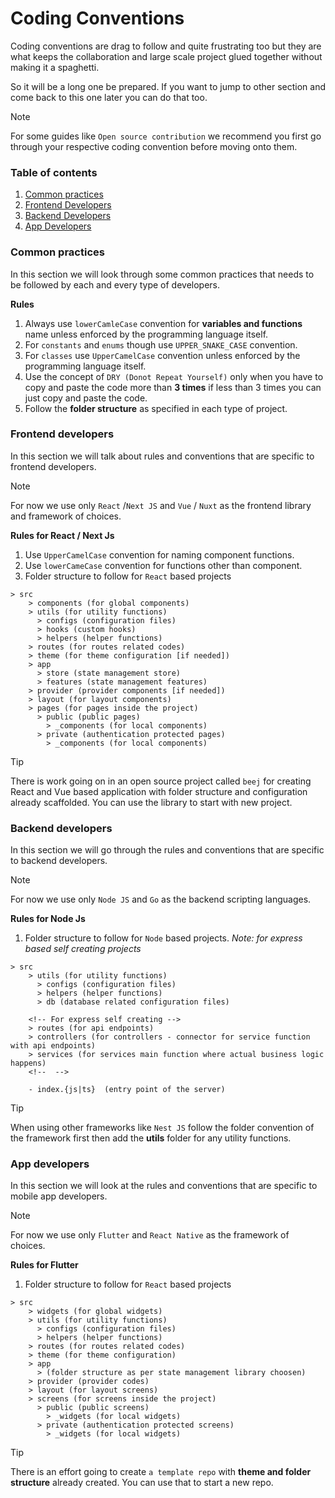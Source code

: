 # Coding Conventions

Coding conventions are drag to follow and quite frustrating too but they are what keeps the collaboration and large scale project glued together without making it a spaghetti.

So it will be a long one be prepared. If you want to jump to other section and come back to this one later you can do that too.

> [!NOTE]
>
> For some guides like `Open source contribution` we recommend you first go through your respective coding convention before moving onto them.

### Table of contents

1. [Common practices](#common-practices)
1. [Frontend Developers](#frontend-developers)
1. [Backend Developers](#backend-developers)
1. [App Developers](#app-developers)

### Common practices

In this section we will look through some common practices that needs to be followed by each and every type of developers.

**Rules**

1. Always use `lowerCamleCase` convention for **variables and functions** name unless enforced by the programming language itself.
2. For `constants` and `enums` though use `UPPER_SNAKE_CASE` convention.
3. For `classes` use `UpperCamelCase` convention unless enforced by the programming language itself.
4. Use the concept of `DRY (Donot Repeat Yourself)` only when you have to copy and paste the code more than **3 times** if less than 3 times you can just copy and paste the code.
5. Follow the **folder structure** as specified in each type of project.

### Frontend developers

In this section we will talk about rules and conventions that are specific to frontend developers.

> [!NOTE]
>
> For now we use only `React` /`Next JS` and `Vue` / `Nuxt` as the frontend library and framework of choices.

**Rules for React / Next Js**

1. Use `UpperCamelCase` convention for naming component functions.
2. Use `lowerCameCase` convention for functions other than component.
3. Folder structure to follow for `React` based projects

```
> src
    > components (for global components)
    > utils (for utility functions)
      > configs (configuration files)
      > hooks (custom hooks)
      > helpers (helper functions)
    > routes (for routes related codes)
    > theme (for theme configuration [if needed])
    > app
      > store (state management store)
      > features (state management features)
    > provider (provider components [if needed])
    > layout (for layout components)
    > pages (for pages inside the project)
      > public (public pages)
        > _components (for local components)
      > private (authentication protected pages)
        > _components (for local components)
```

> [!TIP]
>
> There is work going on in an open source project called `beej` for creating React and Vue based application with folder structure and configuration already scaffolded. You can use the library to start with new project.

### Backend developers

In this section we will go through the rules and conventions that are specific to backend developers.

> [!NOTE]
>
> For now we use only `Node JS` and `Go` as the backend scripting languages.

**Rules for Node Js**

1. Folder structure to follow for `Node` based projects. _Note: for express based self creating projects_

```
> src
    > utils (for utility functions)
      > configs (configuration files)
      > helpers (helper functions)
      > db (database related configuration files)

    <!-- For express self creating -->
    > routes (for api endpoints)
    > controllers (for controllers - connector for service function with api endpoints)
    > services (for services main function where actual business logic happens)
    <!--  -->

    - index.{js|ts}  (entry point of the server)
```

> [!TIP]
>
> When using other frameworks like `Nest JS` follow the folder convention of the framework first then add the **utils** folder for any utility functions.

### App developers

In this section we will look at the rules and conventions that are specific to mobile app developers.

> [!NOTE]
>
> For now we use only `Flutter` and `React Native` as the framework of choices.

**Rules for Flutter**

1. Folder structure to follow for `React` based projects

```
> src
    > widgets (for global widgets)
    > utils (for utility functions)
      > configs (configuration files)
      > helpers (helper functions)
    > routes (for routes related codes)
    > theme (for theme configuration)
    > app
      > (folder structure as per state management library choosen)
    > provider (provider codes)
    > layout (for layout screens)
    > screens (for screens inside the project)
      > public (public screens)
        > _widgets (for local widgets)
      > private (authentication protected screens)
        > _widgets (for local widgets)
```

> [!TIP]
>
> There is an effort going to create `a template repo` with **theme and folder structure** already created. You can use that to start a new repo.
